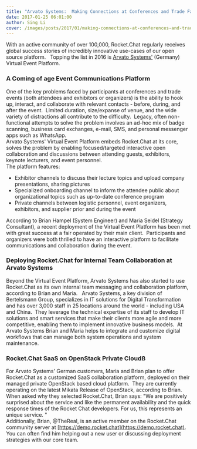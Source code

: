 ```yaml
---
title: "Arvato Systems:  Making Connections at Conferences and Trade Fairs"
date: 2017-01-25 06:01:00
author: Sing Li
cover: /images/posts/2017/01/making-connections-at-conferences-and-trade-fairs/avartologo.jpg
---
```

With an active community of over 100,000, Rocket.Chat regularly receives global success stories of incredibly innovative use-cases of our open source platform.   Topping the list in 2016 is [Arvato Systems'](https://it.arvato.com) (Germany) Virtual Event Platform.  

### A Coming of age Event Communications Platform

One of the key problems faced by participants at conferences and trade events (both attendees and exhibitors or organizers) is the ability to hook up, interact, and collaborate with relevant contacts - before, during, and after the event.  Limited duration, size/expanse of venue, and the wide variety of distractions all contribute to the difficulty.  Legacy, often non-functional attempts to solve the problem involves an ad-hoc mix of badge scanning, business card exchanges, e-mail, SMS, and personal messenger apps such as WhatsApp.  
Arvato Systems' Virtual Event Platform embeds Rocket.Chat at its core, solves the problem by enabling focused/targeted interactive open collaboration and discussions between attending guests, exhibitors, keynote lecturers, and event personnel.   
The platform features:  

- Exhibitor channels to discuss their lecture topics and upload company presentations, sharing pictures  
- Specialized onboarding channel to inform the attendee public about organizational topics such as up-to-date conference program  
- Private channels between logistic personnel, event organizers, exhibitors, and supplier prior and during the event  

According to Brian Hampel (System Engineer) and Maria Seidel (Strategy Consultant), a recent deployment of the Virtual Event Platform has been met with great success at a fair operated by their main client.  Participants and organizers were both thrilled to have an interactive platform to facilitate communications and collaboration during the event.
  
### Deploying Rocket.Chat for Internal Team Collaboration at Arvato Systems

Beyond the Virtual Event Platform, Arvato Systems has also started to use Rocket.Chat as its own internal team messaging and collaboration platform, according to Brian and Maria.   Arvato Systems, a key division of Bertelsmann Group, specializes in IT solutions for Digital Transformation and has over 3,000 staff in 25 locations around the world - including USA and China.  They leverage the technical expertise of its staff to develop IT solutions and smart services that make their clients more agile and more competitive, enabling them to implement innovative business models.  At Arvato Systems Brian and Maria helps to integrate and customize digital workflows that can manage both system operations and system maintenance.  

### Rocket.Chat SaaS on OpenStack Private Cloudß

For Arvato Systems' German customers, Maria and Brian plan to offer Rocket.Chat as a customized SaaS collaboration platform, deployed on their managed private OpenStack based cloud platform.  They are currently operating on the latest Mikata Release of OpenStack, according to Brian.  
When asked why they selected Rocket.Chat, Brian says: "We are positively surprised about the service and like the permanent availability and the quick response times of the Rocket Chat developers. For us, this represents an unique service. "   
Additionally, Brian, @TheReal, is an active member on the Rocket.Chat community server at [https://demo.rocket.chat](https://demo.rocket.chat). You can often find him helping out a new user or discussing deployment strategies with our core team.
